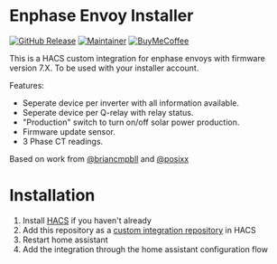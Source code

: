 # Enphase Envoy Installer

[![GitHub Release][releases-shield]][releases]
[![Maintainer][maintainer-shield]][maintainer]
[![BuyMeCoffee][buymecoffeebadge]][buymecoffee]

This is a HACS custom integration for enphase envoys with firmware version 7.X. To be used with your installer account.

Features:
- Seperate device per inverter with all information available. 
- Seperate device per Q-relay with relay status.
- "Production" switch to turn on/off solar power production.
- Firmware update sensor.
- 3 Phase CT readings.

Based on work from [@briancmpbll](https://github.com/briancmpbll/home_assistant_custom_envoy) and [@posixx](https://github.com/posixx/home_assistant_custom_envoy)


# Installation

1. Install [HACS](https://hacs.xyz/) if you haven't already
2. Add this repository as a [custom integration repository](https://hacs.xyz/docs/faq/custom_repositories) in HACS
4. Restart home assistant
5. Add the integration through the home assistant configuration flow

[releases-shield]: https://img.shields.io/github/v/release/vincentwolsink/home_assistant_enphase_envoy_installer.svg?style=for-the-badge
[releases]: https://github.com/vincentwolsink/home_assistant_enphase_envoy_installer/releases
[maintainer-shield]: https://img.shields.io/badge/maintainer-vincentwolsink-blue.svg?style=for-the-badge
[maintainer]: https://github.com/vincentwolsink
[buymecoffee]: https://ko-fi.com/vincentwolsink
[buymecoffeebadge]: https://img.shields.io/badge/buy%20me%20a%20coffee-tip-yellow.svg?style=for-the-badge
